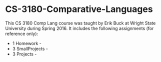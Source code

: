 # CS-3180-Comparative-Languages

This CS 3180 Comp Lang course was taught by Erik Buck at Wright State University during Spring 2016. It includes the following assignments (for reference only):
- 1 Homework -
- 3 SmallProjects -
- 3 Projects -

